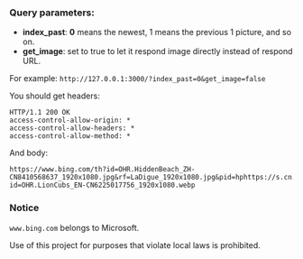 ### Query parameters:

- **index_past**: **0** means the newest, 1 means the previous 1 picture, and so on.
- **get_image**: set to true to let it respond image directly instead of respond URL.

For example: `http://127.0.0.1:3000/?index_past=0&get_image=false`

You should get headers:
```
HTTP/1.1 200 OK
access-control-allow-origin: *
access-control-allow-headers: *
access-control-allow-method: *
```
And body:
```
https://www.bing.com/th?id=OHR.HiddenBeach_ZH-CN8410568637_1920x1080.jpg&rf=LaDigue_1920x1080.jpg&pid=hphttps://s.cn.bing.net/th?id=OHR.LionCubs_EN-CN6225017756_1920x1080.webp
```

### Notice

`www.bing.com` belongs to Microsoft.

Use of this project for purposes that violate local laws is prohibited.
